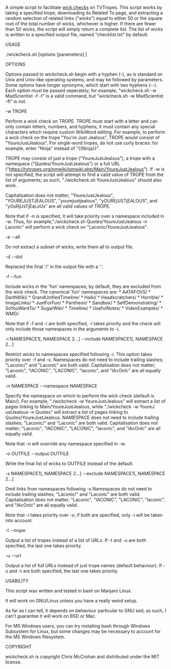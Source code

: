A simple script to facilitate [wick checks](https://tvtropes.org/pmwiki/pmwiki.php/Administrivia/HowToDoAWickCheck) on TVTropes. This script works by taking a specified trope, downloading its Related To page, and extracting a random selection of related links ("wicks") equal to either 50 or the square root of the total number of wicks, whichever is higher. If there are fewer than 50 wicks, the script will simply return a complete list. The list of wicks is written to a specified output file, named "checklist.txt" by default.

USAGE

./wickcheck.sh [options [parameters] ] 

OPTIONS

Options passed to wickcheck.sh begin with a hyphen (-), as is standard on Unix and Unix-like operating systems, and may be followed by parameters. Some options have longer synonyms, which start with two hyphens (--). Each option must be passed seperately; for example, "wickcheck.sh -w MadScientist -f -t" is a valid command, but "wickcheck.sh -w MadScientist -ft" is not.

  -w TROPE
  
  Perform a wick check on TROPE. TROPE must start with a letter and can only contain letters, numbers, and hyphens; it must contain any special characters which require custom WikiWord editing. For example, to perform a wick check on the trope "You're Just Jealous", TROPE would consist of "YoureJustJealous". For single-word tropes, do not use curly braces: for example, enter "Ninja" instead of "{{Ninja}}".

  TROPE may consist of just a trope ("YoureJustJealous"), a trope with a namespace ("Quotes/YoureJustJealous") or a full URL ("https://tvtropes.org/pmwiki/pmwiki.php/Main/YoureJustJealous"). If -w is not specified, the script will attempt to find a valid value of TROPE from the list of arguments; as such, "./wickcheck.sh YoureJustJealous" should also work.

  Capitalisation does not matter; "YoureJustJealous", "YOUREJUSTJEALOUS", "yourejustjealous", "yOUREjUSTjEALOUS", and "yOuRjUsTjEaLoUs" are all valid values of TROPE.

  Note that if -n is specified, it will take priority over a namespace included in -w. Thus, for example,"./wickcheck.sh Quotes/YoureJustJealous -n Laconic" will perform a wick check on "Laconic/YoureJustJealous".

  -a
  --all
  
  Do not extract a subset of wicks; write them all to output file.

  -d
  --dot
  
  Replaced the final '/' in the output file with a '.'.

  -f
  --fun
  
  Include wicks in the 'fun' namespaces; by default, they are excluded from the wick check. The canonical 'fun' namespaces are:
    * AATAFOVS/
    * DarthWiki/
    * GrandUnifiedTimeline/
    * Haiki/
    * Headscratchers/
    * Horrible/
    * ImageLinks/
    * JustForFun/
    * Pantheon/
    * Sandbox/
    * SelfDemonstrating/
    * SoYouWantTo/
    * SugarWiki/
    * Timeline/
    * UsefulNotes/
    * VideoExamples/
    * WMG/

  Note that if -f and -i are both specified, -i takes priority and the check will only include those namespaces in the arguments to -i.

  -i NAMESPACE1[, NAMESPACE 2...]
  --include NAMESPACE1[, NAMESPACE 2...]
  
  Restrict wicks to namespaces specified following -i. This option takes priority over -f and -x. Namespaces do not need to include trailing slashes; "Laconic/" and "Laconic" are both valid. Capitalisation does not matter; "Laconic", "lACONIC", "LACONIC", "laconic", and "lAcOnIc" are all equally valid.
    
  -n NAMESPACE
  --namespace NAMESPACE
  
  Specify the namespace on which to perform the wick check (default is Main/). For example, "./wickcheck -w YoureJustJealous" will extract a list of pages linking to Main/YoureJustJealous, while "./wickcheck -w YoureJ\
ustJealous -n Quotes" will extract a list of pages linking to Quotes/YoureJustJealous. NAMESPACE does not need to include trailing slashes; "Laconic/" and "Laconic" are both valid. Capitalisation does not matter; "Laconic", "lACONIC", "LACONIC", "laconic", and "lAcOnIc" are all equally valid.

  Note that -n will override any namespace specified in -w.

  -o OUTFILE
  --output OUTFILE
  
  Write the final list of wicks to OUTFILE instead of the default.

  -x NAMESPACE1[, NAMESPACE 2...]
  --exclude NAMESPACE1[, NAMESPACE 2...]
  
  Omit links from namespaces following -x.Namespaces do not need to include trailing slashes; "Laconic/" and "Laconic" are both valid. Capitalisation does not matter; "Laconic", "lACONIC", "LACONIC", "laconic", and "lAcOnIc" are all equally valid.

  Note that -i takes priority over -x; if both are specified, only -i will be taken into account.

  -t
  --trope
  
  Output a list of tropes instead of a list of URLs. If -t and -u are both specified, the last one takes priority.

  -u
  --url
  
  Output a list of full URLs instead of just trope names (default behaviour). If -u and -t are both specified, the last one takes priority.

USABILITY

This script was written and tested in bash on Manjaro Linux.

It will work on GNU/Linux unless you have a really weird setup.

As far as I can tell, it depends on behaviour particular to GNU sed; as such, I can't guarantee it will work on BSD or Mac.

For MS Windows users, you can try installing bash through Windows Subsystem for Linux, but some changes may be necessary to account for the MS Windows filesystem.

COPYRIGHT

wickcheck.sh is copyright Chris McCrohan and distributed under the MIT license.
